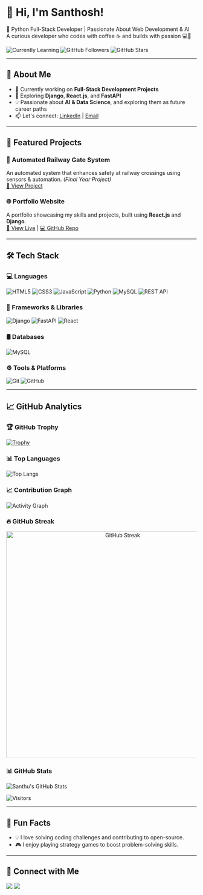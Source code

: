 # 👋 Hi, I'm Santhosh!

🚀 Python Full-Stack Developer | Passionate About Web Development & AI  
A curious developer who codes with coffee ☕ and builds with passion 💻💙

![Currently Learning](https://img.shields.io/badge/Learning-Django_&_React-orange?style=for-the-badge)
![GitHub Followers](https://img.shields.io/github/followers/Santhouu?label=Followers&style=for-the-badge)
![GitHub Stars](https://img.shields.io/github/stars/Santhouu?style=for-the-badge)

---

## 🧠 About Me

- 🔭 Currently working on **Full-Stack Development Projects**
- 🌱 Exploring **Django**, **React.js**, and **FastAPI**
- 💡 Passionate about **AI & Data Science**, and exploring them as future career paths
- 📫 Let's connect: [LinkedIn](https://www.linkedin.com/in/santhosh-s-478b88252) | [Email](mailto:santhu.santhu7788@gmail.com)

---

## 🚀 Featured Projects

### 🚉 Automated Railway Gate System  
An automated system that enhances safety at railway crossings using sensors & automation. *(Final Year Project)*  
[🔗 View Project](#)

### 🌐 Portfolio Website  
A portfolio showcasing my skills and projects, built using **React.js** and **Django**.  
[🔗 View Live](#) | [💻 GitHub Repo](#)

---

## 🛠 Tech Stack

### 💻 Languages  
![HTML5](https://img.shields.io/badge/HTML5-E34F26?style=flat&logo=html5&logoColor=white)
![CSS3](https://img.shields.io/badge/CSS3-1572B6?style=flat&logo=css3&logoColor=white)
![JavaScript](https://img.shields.io/badge/JavaScript-F7DF1E?style=flat&logo=javascript&logoColor=black)
![Python](https://img.shields.io/badge/Python-3670A0?style=flat&logo=python&logoColor=ffdd54)
![MySQL](https://img.shields.io/badge/MySQL-00000F?style=flat&logo=mysql&logoColor=white)
![REST API](https://img.shields.io/badge/API-005571?style=flat&logo=fastapi&logoColor=white)


### 🚀 Frameworks & Libraries  
![Django](https://img.shields.io/badge/Django-092E20?style=flat&logo=django&logoColor=white)
![FastAPI](https://img.shields.io/badge/FastAPI-005571?style=flat&logo=fastapi)
![React](https://img.shields.io/badge/React-20232A?style=flat&logo=react&logoColor=61DAFB)

### 🛢️ Databases  
![MySQL](https://img.shields.io/badge/MySQL-00000F?style=flat&logo=mysql&logoColor=white)

### ⚙️ Tools & Platforms  
![Git](https://img.shields.io/badge/Git-F05032?style=flat&logo=git&logoColor=white)
![GitHub](https://img.shields.io/badge/GitHub-181717?style=flat&logo=github)

---

## 📈 GitHub Analytics

### 🏆 GitHub Trophy  
[![Trophy](https://github-profile-trophy.vercel.app/?username=Santhouu&theme=radical&margin-w=10)](https://github.com/ryo-ma/github-profile-trophy)

### 📊 Top Languages  
![Top Langs](https://github-readme-stats.vercel.app/api/top-langs/?username=Santhouu&theme=radical)

### 📈 Contribution Graph  
![Activity Graph](https://github-readme-activity-graph.vercel.app/graph?username=Santhouu&theme=react-dark)

### 🔥 GitHub Streak  
<p align="center">
  <img src="https://streak-stats.demolab.com?user=Santhouu&theme=tokyonight&hide_border=true&date_format=M%20j%5B%2C%20Y%5D" alt="GitHub Streak" width="600" />
</p>

### 📊 GitHub Stats  
![Santhu's GitHub Stats](https://github-readme-stats.vercel.app/api?username=Santhouu&show_icons=true&theme=radical)

![Visitors](https://komarev.com/ghpvc/?username=Santhouu&color=blue&style=flat-square)

---

## 🎯 Fun Facts

- 💡 I love solving coding challenges and contributing to open-source.
- 🎮 I enjoy playing strategy games to boost problem-solving skills.

---

## 🤝 Connect with Me

<p align="left">
  <a href="mailto:santhu.santhu7788@gmail.com"><img src="https://img.shields.io/badge/Gmail-D14836?style=flat&logo=gmail&logoColor=white" /></a>
  <a href="https://www.linkedin.com/in/santhosh-s-478b88252"><img src="https://img.shields.io/badge/LinkedIn-blue?style=flat&logo=linkedin" /></a>
</p>
